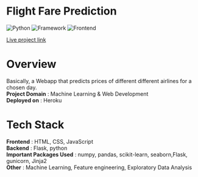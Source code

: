 # Flight Fare Prediction
![Python](https://img.shields.io/badge/Python-3.8-blueviolet)
![Framework](https://img.shields.io/badge/Framework-Flask-red)
![Frontend](https://img.shields.io/badge/Frontend-HTML/CSS/JS-green)

[Live project link](https://flight-fare-prediction.up.railway.app/) <br />

# Overview
Basically, a Webapp that predicts prices of different different airlines for a chosen day. <br/>
<strong>Project Domain</strong> : Machine Learning & Web Development <br />
<strong>Deployed on</strong> : Heroku <br />

# Tech Stack
<strong>Frontend</strong> : HTML, CSS, JavaScript <br />
<strong>Backend</strong> : Flask, python <br />
<strong>Important Packages Used</strong> : numpy, pandas, scikit-learn, seaborn,Flask, gunicorn, Jinja2 <br />
<strong>Other</strong> : Machine Learning, Feature engineering, Exploratory Data Analysis <br />
